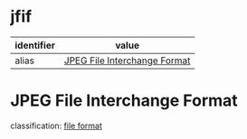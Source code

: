 # jfif

| identifier     | value
| -------------- | -----
| alias          | [JPEG File Interchange Format](#jpeg-file-interchange-format)

# JPEG File Interchange Format
classification: [file format](file.md)

